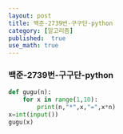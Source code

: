 ```yaml
---
layout: post
title: 백준-2739번-구구단-python
category: [알고리즘]
published:  true
use_math: true
---
```


### 백준-2739번-구구단-python

```python
def gugu(n):
    for x in range(1,10):
        print(n,"*",x,"=",x*n)
x=int(input())
gugu(x)

```